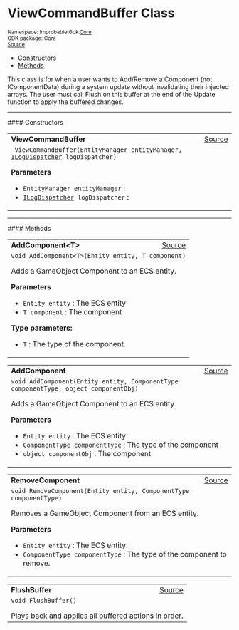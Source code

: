 
# ViewCommandBuffer Class
<sup>
Namespace: Improbable.Gdk.<a href="{{urlRoot}}/api/core-index">Core</a><br/>
GDK package: Core<br/>
<a href="https://www.github.com/spatialos/gdk-for-unity/blob/51790202/workers/unity/Packages/io.improbable.gdk.core/Utility/ViewCommandBuffer.cs/#L15">Source</a>
<style>
a code {
                    padding: 0em 0.25em!important;
}
code {
                    background-color: #ffffff!important;
}
</style>
</sup>
<nav id="pageToc" class="page-toc"><ul><li><a href="#constructors">Constructors</a>
<li><a href="#methods">Methods</a>
</ul></nav>

</p>



<p>This class is for when a user wants to Add/Remove a Component (not IComponentData) during a system update without invalidating their injected arrays. The user must call Flush on this buffer at the end of the Update function to apply the buffered changes. </p>












</p>
<hr style="width:100%; border-top-color:#d8d8d8" />
#### Constructors


</p>




<table width="100%">
    <tr>
        <td style="border-right:none"><a id="viewcommandbuffer-entitymanager-ilogdispatcher"></a><b>ViewCommandBuffer</b></td>
        <td style="border-left:none; text-align:right"><a href="https://www.github.com/spatialos/gdk-for-unity/blob/51790202/workers/unity/Packages/io.improbable.gdk.core/Utility/ViewCommandBuffer.cs/#L32">Source</a></td>
    </tr>
    <tr>
        <td colspan="2">
<code> ViewCommandBuffer(EntityManager entityManager, <a href="{{urlRoot}}/api/core/i-log-dispatcher">ILogDispatcher</a> logDispatcher)</code></p>



</p>

<b>Parameters</b>

<ul>
<li><code>EntityManager entityManager</code> : </li>
<li><code><a href="{{urlRoot}}/api/core/i-log-dispatcher">ILogDispatcher</a> logDispatcher</code> : </li>
</ul>





</td>
    </tr>
</table>




</p>
<hr style="width:100%; border-top-color:#d8d8d8" />
#### Methods


</p>




<table width="100%">
    <tr>
        <td style="border-right:none"><a id="addcomponent-t-entity-t"></a><b>AddComponent&lt;T&gt;</b></td>
        <td style="border-left:none; text-align:right"><a href="https://www.github.com/spatialos/gdk-for-unity/blob/51790202/workers/unity/Packages/io.improbable.gdk.core/Utility/ViewCommandBuffer.cs/#L46">Source</a></td>
    </tr>
    <tr>
        <td colspan="2">
<code>void AddComponent&lt;T&gt;(Entity entity, T component)</code></p>
Adds a GameObject Component to an ECS entity. 


</p>

<b>Parameters</b>

<ul>
<li><code>Entity entity</code> : The ECS entity</li>
<li><code>T component</code> : The component</li>
</ul>




</p>

<b>Type parameters:</b>

<ul>
<li><code>T</code> : The type of the component.</li>
</ul>



</td>
    </tr>
</table>


<table width="100%">
    <tr>
        <td style="border-right:none"><a id="addcomponent-entity-componenttype-object"></a><b>AddComponent</b></td>
        <td style="border-left:none; text-align:right"><a href="https://www.github.com/spatialos/gdk-for-unity/blob/51790202/workers/unity/Packages/io.improbable.gdk.core/Utility/ViewCommandBuffer.cs/#L57">Source</a></td>
    </tr>
    <tr>
        <td colspan="2">
<code>void AddComponent(Entity entity, ComponentType componentType, object componentObj)</code></p>
Adds a GameObject Component to an ECS entity. 


</p>

<b>Parameters</b>

<ul>
<li><code>Entity entity</code> : The ECS entity</li>
<li><code>ComponentType componentType</code> : The type of the component</li>
<li><code>object componentObj</code> : The component</li>
</ul>





</td>
    </tr>
</table>


<table width="100%">
    <tr>
        <td style="border-right:none"><a id="removecomponent-entity-componenttype"></a><b>RemoveComponent</b></td>
        <td style="border-left:none; text-align:right"><a href="https://www.github.com/spatialos/gdk-for-unity/blob/51790202/workers/unity/Packages/io.improbable.gdk.core/Utility/ViewCommandBuffer.cs/#L73">Source</a></td>
    </tr>
    <tr>
        <td colspan="2">
<code>void RemoveComponent(Entity entity, ComponentType componentType)</code></p>
Removes a GameObject Component from an ECS entity. 


</p>

<b>Parameters</b>

<ul>
<li><code>Entity entity</code> : The ECS entity.</li>
<li><code>ComponentType componentType</code> : The type of the component to remove.</li>
</ul>





</td>
    </tr>
</table>


<table width="100%">
    <tr>
        <td style="border-right:none"><a id="flushbuffer"></a><b>FlushBuffer</b></td>
        <td style="border-left:none; text-align:right"><a href="https://www.github.com/spatialos/gdk-for-unity/blob/51790202/workers/unity/Packages/io.improbable.gdk.core/Utility/ViewCommandBuffer.cs/#L87">Source</a></td>
    </tr>
    <tr>
        <td colspan="2">
<code>void FlushBuffer()</code></p>
Plays back and applies all buffered actions in order. 





</td>
    </tr>
</table>





